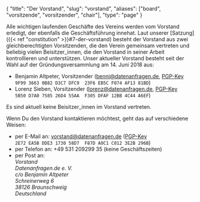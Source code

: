 {
    "title": "Der Vorstand",
    "slug": "vorstand",
    "aliases": ["board", "vorsitzende", "vorsitzender", "chair"],
    "type": "page"
}

Alle wichtigen laufenden Geschäfte des Vereins werden vom Vorstand erledigt, der ebenfalls die Geschäftsführung innehat. Laut unserer [Satzung]({{< ref "constitution" >}}#7-der-vorstand) besteht der Vorstand aus zwei gleichberechtigten Vorsitzenden, die den Verein gemeinsam vertreten und beliebig vielen Beisitzer_innen, die den Vorstand in seiner Arbeit kontrollieren und unterstützen. Unser aktueller Vorstand besteht seit der Wahl auf der Gründungsversammlung am 14. Juni 2018 aus:

* Benjamin Altpeter, Vorsitzender ([benni@datenanfragen.de](mailto:benni@datenanfragen.de), [PGP-Key](/pgp/AF1381BD.asc) `9F99 3663 0B82 D3C7 DFC9  23F6 EB5C F074 AF13 81BD`)
* Lorenz Sieben, Vorsitzender ([lorenz@datenanfragen.de](mailto:lorenz@datenanfragen.de), [PGP-Key](/pgp/4C44A6EF.asc) `5B50 D7A0 7585 26D4 55AA  F305 DFAF 12BB 4C44 A6EF`)

Es sind aktuell keine Beisitzer_innen im Vorstand vertreten.

Wenn Du den Vorstand kontaktieren möchtest, geht das auf verschiedene Weisen:

* per E-Mail an: [vorstand@datenanfragen.de](mailto:vorstand@datenanfragen.de) ([PGP-Key](/pgp/3E2B296B.asc) `2E72 EA5B DDE3 1730 58D7  F87D A0C1 C012 3E2B 296B`)
* per Telefon an: +49 531 209299 35 (keine Geschäftszeiten)
* per Post an:  
    *Vorstand  
    Datenanfragen.de e. V.  
    c/o Benjamin Altpeter  
    Schreinerweg 6  
    38126 Braunschweig  
    Deutschland*
